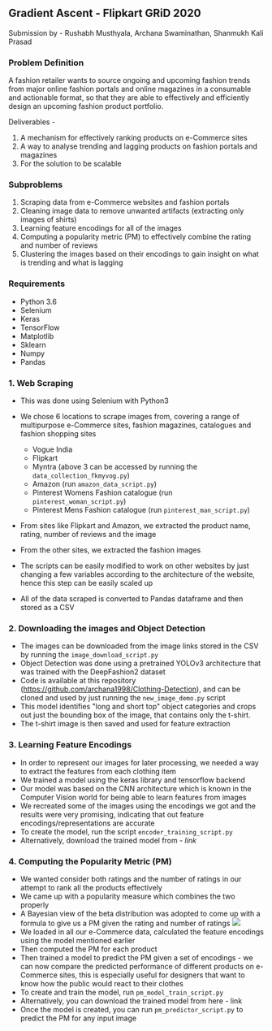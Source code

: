 ## Gradient Ascent - Flipkart GRiD 2020
Submission by -
Rushabh Musthyala,
Archana Swaminathan,
Shanmukh Kali Prasad 

### Problem Definition
A fashion retailer wants to source ongoing and upcoming fashion trends from major online fashion portals and online magazines in a consumable and actionable format, so that they are able to effectively and efficiently design an upcoming fashion product portfolio.

Deliverables -
1) A mechanism for effectively ranking products on e-Commerce sites
2) A way to analyse trending and lagging products on fashion portals and magazines
3) For the solution to be scalable   

### Subproblems 
1) Scraping data from e-Commerce websites and fashion portals
2) Cleaning image data to remove unwanted artifacts (extracting only images of shirts)
3) Learning feature encodings for all of the images
4) Computing a popularity metric (PM) to effectively combine the rating and number of reviews
5) Clustering the images based on their encodings to gain insight on what is trending and what is lagging

### Requirements 
 - Python 3.6
 - Selenium
 - Keras
 - TensorFlow
 - Matplotlib
 - Sklearn
 - Numpy
 - Pandas

### 1. Web Scraping
 - This was done using Selenium with Python3
 - We chose 6 locations to scrape images from, covering a range of multipurpose e-Commerce sites, fashion magazines, catalogues and fashion shopping sites
	 - Vogue India
	 - Flipkart
	 - Myntra 
	   (above 3 can be accessed by running the ```data_collection_fkmyvog.py```)
	 - Amazon (run ```amazon_data_script.py```)
	 - Pinterest Womens Fashion catalogue (run ```pinterest_woman_script.py```)
	 - Pinterest Mens Fashion catalogue (run ```pinterest_man_script.py```)
	 
 - From sites like Flipkart and Amazon, we extracted the product name, rating, number of reviews and the image
 - From the other sites, we extracted the fashion images
 - The scripts can be easily modified to work on other websites by just changing a few variables according to the architecture of the website, hence this step can be easily scaled up
 - All of the data scraped is converted to Pandas dataframe and then stored as a CSV
 
 ### 2. Downloading the images and Object Detection
 - The images can be downloaded from the image links stored in the CSV by running the ``` image_download_script.py ```
 - Object Detection was done using a pretrained YOLOv3 architecture that was trained with the DeepFashion2 dataset
 - Code is available at this repository (https://github.com/archana1998/Clothing-Detection), and can be cloned and used by just running the ```new_image_demo.py``` script
 - This model identifies "long and short top" object categories and crops out just the bounding box of the image, that contains only the t-shirt.
 - The t-shirt image is then saved and used for feature extraction

### 3. Learning Feature Encodings
 - In order to represent our images for later processing, we needed a way to extract the features from each clothing item
 - We trained a model using the keras library and tensorflow backend
 - Our model was based on the CNN architecture which is known in the Computer Vision world for being able to learn features from images
 - We recreated some of the images using the encodings we got and the results were very promising, indicating that out feature encodings/representations are accurate
 - To create the model, run the script `encoder_training_script.py`
 - Alternatively, download the trained model from - *link*

### 4. Computing the Popularity Metric (PM)
 - We wanted consider both ratings and the number of ratings in our attempt to rank all the products effectively
 - We came up with a popularity measure which combines the two properly
 -  A Bayesian view of the beta distribution was adopted to come up with a formula to give us a PM given the rating and number of ratings
**![](https://lh4.googleusercontent.com/YHqDVGGew38M4WKuhsW26LaNQocchnEG5CwgMOthi_hWGc2UE4fpkMsuMd1afKd74_c5Qeiss5ZOL6wVp0TvMMUK77mYnj7VLtIwfJ05ncfCf5MuMGC0PyrdJSCdsgqrekdNtoTamfE)**
 - We loaded in all our e-Commerce data, calculated the feature encodings using the model mentioned earlier
 - Then computed the PM for each product
 - Then trained a model to predict the PM given a set of encodings - we can now compare the predicted performance of different products on e-Commerce sites, this is especially useful for designers that want to know how the public would react to their clothes
 - To create and train the model, run `pm_model_train_script.py`
 - Alternatively, you can download the trained model from here - link
 - Once the model is created, you can run `pm_predictor_script.py` to predict the PM for any input image
